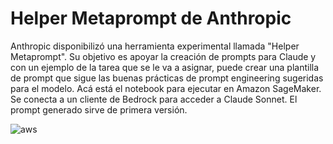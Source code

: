 # Helper Metaprompt de Anthropic
Anthropic disponibilizó una herramienta experimental llamada "Helper Metaprompt". Su objetivo es apoyar la creación de prompts para Claude y con un ejemplo de la tarea que se le va a asignar, puede crear una plantilla de prompt que sigue las buenas prácticas de prompt engineering sugeridas para el modelo.
Acá está el notebook para ejecutar en Amazon SageMaker. Se conecta a un cliente de Bedrock para acceder a Claude Sonnet.
El prompt generado sirve de primera versión.

![aws](https://github.com/Danieladequevedo/helper_metaprompt_sagemaker/assets/99833615/20de4a55-4982-4b3b-9d82-ea4e4a0bf50d)
